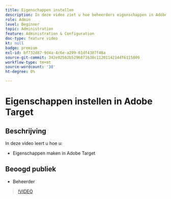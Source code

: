 ```yaml
---
title: Eigenschappen instellen
description: In deze video ziet u hoe beheerders eigenschappen in Adobe Target kunnen maken.
role: Admin
level: Beginner
topic: Administration
feature: Administration & Configuration
doc-type: feature video
kt: null
badge: premium
exl-id: bf732d87-9d4a-4c6e-a299-61df4307f48a
source-git-commit: 342e02562b5296871638c1120114214df6115809
workflow-type: tm+mt
source-wordcount: '38'
ht-degree: 0%

---
```


# Eigenschappen instellen in Adobe Target

## Beschrijving

In deze video leert u hoe u:

* Eigenschappen maken in Adobe Target

## Beoogd publiek

* Beheerder

>[!VIDEO](https://video.tv.adobe.com/v/18990/?quality=12)
